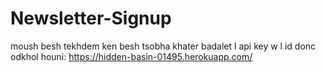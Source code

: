 # Newsletter-Signup
moush besh tekhdem ken besh tsobha khater badalet l api key w l id
donc odkhol houni: https://hidden-basin-01495.herokuapp.com/
